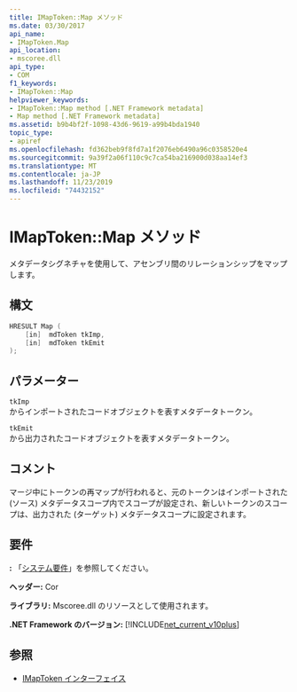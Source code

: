```yaml
---
title: IMapToken::Map メソッド
ms.date: 03/30/2017
api_name:
- IMapToken.Map
api_location:
- mscoree.dll
api_type:
- COM
f1_keywords:
- IMapToken::Map
helpviewer_keywords:
- IMapToken::Map method [.NET Framework metadata]
- Map method [.NET Framework metadata]
ms.assetid: b9b4bf2f-1098-43d6-9619-a99b4bda1940
topic_type:
- apiref
ms.openlocfilehash: fd362beb9f8fd7a1f2076eb6490a96c0358520e4
ms.sourcegitcommit: 9a39f2a06f110c9c7ca54ba216900d038aa14ef3
ms.translationtype: MT
ms.contentlocale: ja-JP
ms.lasthandoff: 11/23/2019
ms.locfileid: "74432152"
---
```

# <a name="imaptokenmap-method"></a>IMapToken::Map メソッド
メタデータシグネチャを使用して、アセンブリ間のリレーションシップをマップします。  
  
## <a name="syntax"></a>構文  
  
```cpp  
HRESULT Map (  
    [in]  mdToken tkImp,   
    [in]  mdToken tkEmit  
);  
```  
  
## <a name="parameters"></a>パラメーター  
 `tkImp`  
 からインポートされたコードオブジェクトを表すメタデータトークン。  
  
 `tkEmit`  
 から出力されたコードオブジェクトを表すメタデータトークン。  
  
## <a name="remarks"></a>コメント  
 マージ中にトークンの再マップが行われると、元のトークンはインポートされた (ソース) メタデータスコープ内でスコープが設定され、新しいトークンのスコープは、出力された (ターゲット) メタデータスコープに設定されます。  
  
## <a name="requirements"></a>要件  
 **:** 「[システム要件](../../../../docs/framework/get-started/system-requirements.md)」を参照してください。  
  
 **ヘッダー:** Cor  
  
 **ライブラリ:** Mscoree.dll のリソースとして使用されます。  
  
 **.NET Framework のバージョン:** [!INCLUDE[net_current_v10plus](../../../../includes/net-current-v10plus-md.md)]  
  
## <a name="see-also"></a>参照

- [IMapToken インターフェイス](../../../../docs/framework/unmanaged-api/metadata/imaptoken-interface.md)
